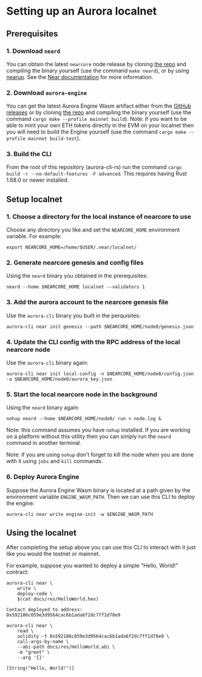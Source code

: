 # Setting up an Aurora localnet

## Prerequisites

### 1. Download `neard`

You can obtain the latest `nearcore` node release by cloning [the repo](https://github.com/near/nearcore) and compiling
the binary yourself (use the command `make neard`), or by using [nearup](https://github.com/near-guildnet/nearup).
See the [Near documentation](https://near-nodes.io/rpc/run-rpc-node-without-nearup) for more information.

### 2. Download `aurora-engine`

You can get the latest Aurora Engine Wasm artifact either from the [GitHub releases](https://github.com/aurora-is-near/aurora-engine/releases/latest)
or by cloning [the repo](https://github.com/aurora-is-near/aurora-engine) and compiling the binary yourself
(use the command `cargo make --profile mainnet build`). Note: if you want to be able to mint your own ETH tokens
directly in the EVM on your localnet then you will need to build the Engine yourself
(use the command `cargo make --profile mainnet build-test`).

### 3. Build the CLI

From the root of this repository (aurora-cli-rs) run the command `cargo build -r --no-default-features -F advanced`.
This requires having Rust 1.68.0 or newer installed.

## Setup localnet

### 1. Choose a directory for the local instance of nearcore to use

Choose any directory you like and set the `NEARCORE_HOME` environment variable. For example:

```shell
export NEARCORE_HOME=/home/$USER/.near/localnet/
```

### 2. Generate nearcore genesis and config files

Using the `neard` binary you obtained in the prerequisites:

```shell
neard --home $NEARCORE_HOME localnet --validators 1
```

### 3. Add the aurora account to the nearcore genesis file

Use the `aurora-cli` binary you built in the perquisites:

```shell
aurora-cli near init genesis --path $NEARCORE_HOME/node0/genesis.json
```

### 4. Update the CLI config with the RPC address of the local nearcore node

Use the `aurora-cli` binary again:

```shell
aurora-cli near init local-config -n $NEARCORE_HOME/node0/config.json -a $NEARCORE_HOME/node0/aurora_key.json
```

### 5. Start the local nearcore node in the background

Using the `neard` binary again:

```shell
nohup neard --home $NEARCORE_HOME/node0/ run > node.log &
```

Note: this command assumes you have `nohup` installed. If you are working on a platform without this utility then
you can simply run the `neard` command in another terminal.

Note: if you are using `nohup` don't forget to kill the node when you are done with it using `jobs` and `kill` commands.

### 6. Deploy Aurora Engine

Suppose the Aurora Engine Wasm binary is located at a path given by the environment variable `ENGINE_WASM_PATH`.
Then we can use this CLI to deploy the engine:

```shell
aurora-cli near write engine-init -w $ENGINE_WASM_PATH
```

## Using the localnet

After completing the setup above you can use this CLI to interact with it just like you would the testnet or mainnet.

For example, suppose you wanted to deploy a simple "Hello, World!" contract:

```shell
aurora-cli near \
    write \
    deploy-code \
    $(cat docs/res/HelloWorld.hex)

Contact deployed to address: 0x592186c059e3d9564cac6b1ada6f2dc7ff1d78e9
```

```shell
aurora-cli near \
    read \
    solidity -t 0x592186c059e3d9564cac6b1ada6f2dc7ff1d78e9 \
    call-args-by-name \
    --abi-path docs/res/HelloWorld.abi \
    -m "greet" \
    --arg '{}'

[String("Hello, World!")]
```


